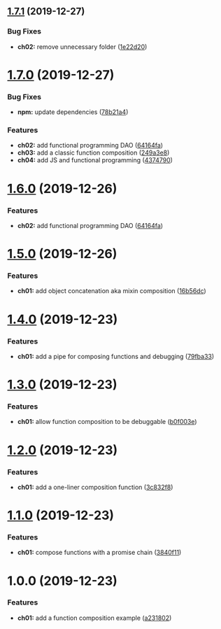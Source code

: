 ## [1.7.1](https://github.com/poulzinho/composing-sw/compare/v1.7.0...v1.7.1) (2019-12-27)


### Bug Fixes

* **ch02:** remove unnecessary folder ([1e22d20](https://github.com/poulzinho/composing-sw/commit/1e22d20414fa0878c2ab6efb3a84f53e2a55f7a9))

# [1.7.0](https://github.com/poulzinho/composing-sw/compare/v1.6.0...v1.7.0) (2019-12-27)


### Bug Fixes

* **npm:** update dependencies ([78b21a4](https://github.com/poulzinho/composing-sw/commit/78b21a4baa73f02b138376b0b914ce45ca578c5f))


### Features

* **ch02:** add functional programming DAO ([64164fa](https://github.com/poulzinho/composing-sw/commit/64164fa7111d713b1447ed5dd9c00ac6bf066348))
* **ch03:** add a classic function composition ([249a3e8](https://github.com/poulzinho/composing-sw/commit/249a3e8dc5a22a5aea0ab5b19e27f77d872b41ae))
* **ch04:** add JS and functional programming ([4374790](https://github.com/poulzinho/composing-sw/commit/4374790c117a90cee3eb45920e49f42532bac885))

# [1.6.0](https://github.com/poulzinho/composing-sw/compare/v1.5.0...v1.6.0) (2019-12-26)


### Features

* **ch02:** add functional programming DAO ([64164fa](https://github.com/poulzinho/composing-sw/commit/64164fa7111d713b1447ed5dd9c00ac6bf066348))

# [1.5.0](https://github.com/poulzinho/composing-sw/compare/v1.4.0...v1.5.0) (2019-12-26)


### Features

* **ch01:** add object concatenation aka mixin composition ([16b56dc](https://github.com/poulzinho/composing-sw/commit/16b56dc0798e76b02782a00d55960ba0f6568ca7))

# [1.4.0](https://github.com/poulzinho/composing-sw/compare/v1.3.0...v1.4.0) (2019-12-23)


### Features

* **ch01:** add a pipe for composing functions and debugging ([79fba33](https://github.com/poulzinho/composing-sw/commit/79fba33d84b5cdf4d44d6a11b368761a9b7d12bf))

# [1.3.0](https://github.com/poulzinho/composing-sw/compare/v1.2.0...v1.3.0) (2019-12-23)


### Features

* **ch01:** allow function composition to be debuggable ([b0f003e](https://github.com/poulzinho/composing-sw/commit/b0f003e7305ce7355a37800a05834e8b054fd102))

# [1.2.0](https://github.com/poulzinho/composing-sw/compare/v1.1.0...v1.2.0) (2019-12-23)


### Features

* **ch01:** add a one-liner composition function ([3c832f8](https://github.com/poulzinho/composing-sw/commit/3c832f896c4b396867c82f90af6c58f132e5a48f))

# [1.1.0](https://github.com/poulzinho/composing-sw/compare/v1.0.0...v1.1.0) (2019-12-23)


### Features

* **ch01:** compose functions with a promise chain ([3840f11](https://github.com/poulzinho/composing-sw/commit/3840f1149eedf865ed757089115c7de2d6222cb3))

# 1.0.0 (2019-12-23)


### Features

* **ch01:** add a function composition example ([a231802](https://github.com/poulzinho/composing-sw/commit/a231802063a10162d7a5a7c3f4d45548afa199b4))
